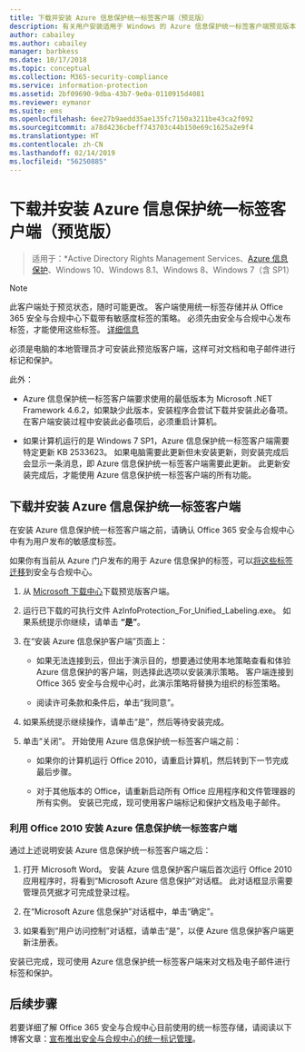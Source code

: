 ```yaml
---
title: 下载并安装 Azure 信息保护统一标签客户端（预览版）
description: 有关用户安装适用于 Windows 的 Azure 信息保护统一标签客户端预览版本，以便可以对文档和电子邮件进行分类和保护的说明。
author: cabailey
ms.author: cabailey
manager: barbkess
ms.date: 10/17/2018
ms.topic: conceptual
ms.collection: M365-security-compliance
ms.service: information-protection
ms.assetid: 2bf09690-9dba-43b7-9e0a-0110915d4081
ms.reviewer: eymanor
ms.suite: ems
ms.openlocfilehash: 6ee27b9aedd35ae135fc7150a3211be43ca2f092
ms.sourcegitcommit: a78d4236cbeff743703c44b150e69c1625a2e9f4
ms.translationtype: HT
ms.contentlocale: zh-CN
ms.lasthandoff: 02/14/2019
ms.locfileid: "56250885"
---
```

# <a name="download-and-install-the-azure-information-protection-unified-labeling-client-preview"></a>下载并安装 Azure 信息保护统一标签客户端（预览版）

>适用于：*Active Directory Rights Management Services、[Azure 信息保护](https://azure.microsoft.com/pricing/details/information-protection)、Windows 10、Windows 8.1、Windows 8、Windows 7（含 SP1）

> [!NOTE]
> 此客户端处于预览状态，随时可能更改。 客户端使用统一标签存储并从 Office 365 安全与合规中心下载带有敏感度标签的策略。 必须先由安全与合规中心发布标签，才能使用这些标签。 [详细信息](https://techcommunity.microsoft.com/t5/Security-Privacy-and-Compliance/Announcing-the-availability-of-unified-labeling-management-in/ba-p/262492)

必须是电脑的本地管理员才可安装此预览版客户端，这样可对文档和电子邮件进行标记和保护。

此外：

- Azure 信息保护统一标签客户端要求使用的最低版本为 Microsoft .NET Framework 4.6.2，如果缺少此版本，安装程序会尝试下载并安装此必备项。 在客户端安装过程中安装此必备项后，必须重启计算机。

- 如果计算机运行的是 Windows 7 SP1，Azure 信息保护统一标签客户端需要特定更新 KB 2533623。 如果电脑需要此更新但未安装更新，则安装完成后会显示一条消息，即 Azure 信息保护统一标签客户端需要此更新。 此更新安装完成后，才能使用 Azure 信息保护统一标签客户端的所有功能。 

## <a name="to-download-and-install-the-azure-information-protection-unified-labeling-client"></a>下载并安装 Azure 信息保护统一标签客户端

在安装 Azure 信息保护统一标签客户端之前，请确认 Office 365 安全与合规中心中有为用户发布的敏感度标签。 

如果你有当前从 Azure 门户发布的用于 Azure 信息保护的标签，可以[将这些标签迁移](../configure-policy-migrate-labels.md)到安全与合规中心。

1. 从 [Microsoft 下载中心](https://www.microsoft.com/en-us/download/details.aspx?id=57440)下载预览版客户端。

2. 运行已下载的可执行文件 AzInfoProtection_For_Unified_Labeling.exe。 如果系统提示你继续，请单击 **“是”**。    

3. 在“安装 Azure 信息保护客户端”页面上：     
    - 如果无法连接到云，但出于演示目的，想要通过使用本地策略查看和体验 Azure 信息保护的客户端，则选择此选项以安装演示策略。 客户端连接到 Office 365 安全与合规中心时，此演示策略将替换为组织的标签策略。

    - 阅读许可条款和条件后，单击“我同意”。    

4. 如果系统提示继续操作，请单击“是”，然后等待安装完成。    

6. 单击“关闭”。 开始使用 Azure 信息保护统一标签客户端之前：    

    - 如果你的计算机运行 Office 2010，请重启计算机，然后转到下一节完成最后步骤。    
        
    - 对于其他版本的 Office，请重新启动所有 Office 应用程序和文件管理器的所有实例。 安装已完成，现可使用客户端标记和保护文档及电子邮件。    

### <a name="installing-the-azure-information-protection-unified-labeling-client-with-office-2010"></a>利用 Office 2010 安装 Azure 信息保护统一标签客户端

通过上述说明安装 Azure 信息保护统一标签客户端之后：

1. 打开 Microsoft Word。 安装 Azure 信息保护客户端后首次运行 Office 2010 应用程序时，将看到“Microsoft Azure 信息保护”对话框。 此对话框显示需要管理员凭据才可完成登录过程。

2. 在“Microsoft Azure 信息保护”对话框中，单击“确定”。

3. 如果看到“用户访问控制”对话框，请单击“是”，以便 Azure 信息保护客户端更新注册表。

安装已完成，现可使用 Azure 信息保护统一标签客户端来对文档及电子邮件进行标签和保护。

## <a name="next-steps"></a>后续步骤

若要详细了解 Office 365 安全与合规中心目前使用的统一标签存储，请阅读以下博客文章：[宣布推出安全与合规中心的统一标记管理](https://techcommunity.microsoft.com/t5/Security-Privacy-and-Compliance/Announcing-the-availability-of-unified-labeling-management-in/ba-p/262492)。

